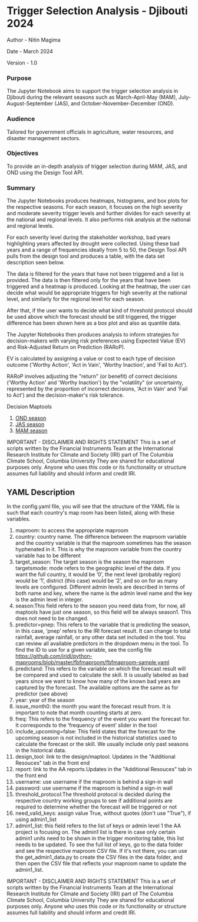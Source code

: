 # Trigger Selection Analysis - Djibouti 2024

Author - Nitin Magima

Date - March 2024

Version - 1.0

### Purpose
The Jupyter Notebook aims to support the trigger selection analysis in Djibouti during the relevant seasons such as March-April-May (MAM), July-August-September (JAS), and October-November-December (OND).

### Audience
Tailored for government officials in agriculture, water resources, and disaster management sectors.

### Objectives
To provide an in-depth analysis of trigger selection during MAM, JAS, and OND using the Design Tool API.

### Summary

The Jupyter Notebooks produces heatmaps, histograms, and box plots for the respective seasons. For each season, it focuses on the high severity and moderate severity trigger levels and further divides for each severity at the national and regional levels. It also performs risk analysis at the national and regional levels. 

For each severity level during the stakeholder workshop, bad years highlighting years affected by drought were collected. Using these bad years and a range of frequencies ideally from 5 to 50, the Design Tool API pulls from the design tool and produces a table, with the data set description seen below. 

The data is filtered for the years that have not been triggered and a list is provided. The data is then filtered only for the years that have been triggered and a heatmap is produced. Looking at the heatmap, the user can decide what would be appropriate triggers for high severity at the national level, and similarly for the regional level for each season.  

After that, if the user wants to decide what kind of threshold protocol should be used above which the forecast should be still triggered, the trigger difference has been shown here as a box plot and also as quantile data.

The Jupyter Notebooks then produces analysis to inform strategies for decision-makers with varying risk preferences using Expected Value (EV) and Risk-Adjusted Return on Prediction (RARoP).

EV is calculated by assigning a value or cost to each type of decision outcome ('Worthy Action', 'Act in Vain', 'Worthy Inaction', and 'Fail to Act'). 

RARoP involves adjusting the "return" (or benefit) of correct decisions ('Worthy Action' and 'Worthy Inaction') by the "volatility" (or uncertainty, represented by the proportion of incorrect decisions, 'Act in Vain' and 'Fail to Act') and the decision-maker's risk tolerance.

Decision Maptools
1. [OND season](https://iridl.ldeo.columbia.edu/fbfmaproom2/djibouti-ond)
1. [JAS season](https://iridl.ldeo.columbia.edu/fbfmaproom2/djibouti)
1. [MAM season](https://iridl.ldeo.columbia.edu/fbfmaproom2/djibouti-mam)

IMPORTANT - DISCLAIMER AND RIGHTS STATEMENT
This is a set of scripts written by the Financial Instruments Team at the International Research Institute for Climate and Society (IRI) part of The Columbia Climate School, Columbia University They are shared for educational purposes only.  Anyone who uses this code or its functionality or structure assumes full liability and should inform and credit IRI.


## YAML Description

In the config.yaml file, you will see that the structure of the YAML file is such that each country's map room has 
been listed, along with these variables.

1. maproom: to access the appropriate maproom
2. country: country name. The difference between the maproom variable and the country variable is that the maproom 
sometimes has the season hyphenated in it. This is why the maproom variable from the country variable has to be different
3. target_season: The target season is the season the maproom targetsmode: mode refers to the geographic level of the 
data. If you want the full country, it would be ‘0’, the next level (probably region) would be ‘1’, district (this case) 
would be ‘2’, and so on for as many levels are configured. Different admin levels are described in terms of both 
name and key, where the name is the admin level name and the key is the admin level in integer.
4. season:This field refers to the season you need data from, for now, all maptools have just one season, 
so this field will be always season1. This does not need to be changed. 
5. predictor=pnep: This refers to the variable that is predicting the season, in this case, ‘pnep’ refers to the IRI 
forecast result. It can change to total rainfall, average rainfall, or any other data set included in the tool. 
You can review all available predictors in the dropdown menu in the tool. To find the ID to use for a given variable, 
see the config file https://github.com/iridl/python-maprooms/blob/master/fbfmaproom/fbfmaproom-sample.yaml
6. predictand: This refers to the variable on which the forecast result will be compared and used to calculate 
the skill. It is usually labeled as bad years since we want to know how many of the known bad years are captured by 
the forecast. The available options are the same as for predictor (see above)
7. year: year of the season
8. issue_month0: the month you want the forecast result from. It is important to note that month counting starts at zero.
9. freq: This refers to the frequency of the event you want the forecast for. It corresponds to the ‘frequency of event’
slider in the tool
10. include_upcoming=false: This field states that the forecast for the upcoming season is not included in the 
historical statistics used to calculate the forecast or the skill. We usually include only past seasons in the 
historical data. 
11. design_tool: link to the design/maptool. Updates in the "Additional Resouces" tab in the front end
12. report: link to the AA reports.Updates in the "Additional Resouces" tab in the front end
13. username: use username if the maproom is behind a sign-in wall
14. password: use username if the maproom is behind a sign-in wall
15. threshold_protocol:The threshold protocol is decided during the respective country working groups to see if 
additional points are required to determine whether the forecast will be triggered or not
16. need_valid_keys: assign value True, without quotes (don't use "True"), if using admin1_list
17. admin1_list: this field refers to the list of keys or admin level 1 the AA project is focusing on. The admin1 list 
is there in case only certain admin1 units need to be shown in the trigger monitoring table, this list needs to be 
updated. To see the full list of keys, go to the data folder and see the respective maproom CSV file. If it's not there, 
you can use the get_admin1_data.py to create the CSV files in the data folder, and then open the CSV file that reflects 
your maproom name to update the admin1_list.

IMPORTANT - DISCLAIMER AND RIGHTS STATEMENT
This is a set of scripts written by the Financial Instruments Team at the International Research Institute for Climate and Society (IRI) part of The Columbia Climate School, Columbia University They are shared for educational purposes only.  Anyone who uses this code or its functionality or structure assumes full liability and should inform and credit IRI.